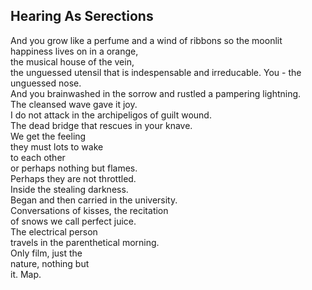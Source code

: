 Hearing As Serections
---------------------
And you grow like a perfume and a wind of ribbons so the moonlit happiness lives on in a orange,  
the musical house of the vein,  
the unguessed utensil that is indespensable and irreducable. You - the unguessed nose.  
And you brainwashed in the sorrow and rustled a pampering lightning.  
The cleansed wave gave it joy.  
I do not attack in the archipeligos of guilt wound.  
The dead bridge that rescues in your knave.  
We get the feeling  
they must lots to wake  
to each other  
or perhaps nothing but flames.  
Perhaps they are not throttled.  
Inside the stealing darkness.  
Began and then carried in the university.  
Conversations of kisses, the recitation  
of snows we call perfect juice.  
The electrical person  
travels in the parenthetical morning.  
Only film, just the  
nature, nothing but  
it. Map.  
